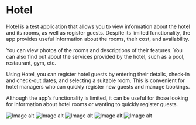 # Hotel
Hotel is a test application that allows you to view information about the hotel and its rooms, as well as register guests. Despite its limited functionality, the app provides useful information about the rooms, their cost, and availability.

You can view photos of the rooms and descriptions of their features. You can also find out about the services provided by the hotel, such as a pool, restaurant, gym, etc.

Using Hotel, you can register hotel guests by entering their details, check-in and check-out dates, and selecting a suitable room. This is convenient for hotel managers who can quickly register new guests and manage bookings.

Although the app's functionality is limited, it can be useful for those looking for information about hotel rooms or wanting to quickly register guests.

![Image alt](https://github.com/baranov89/Hotel/blob/main/Hotel1.png)
![Image alt](https://github.com/baranov89/Hotel/blob/main/Hotel2.png)
![Image alt](https://github.com/baranov89/Hotel/blob/main/Hotel3.png)
![Image alt](https://github.com/baranov89/Hotel/blob/main/Hotel4.png)
![Image alt](https://github.com/baranov89/Hotel/blob/main/Hotel5.png)
